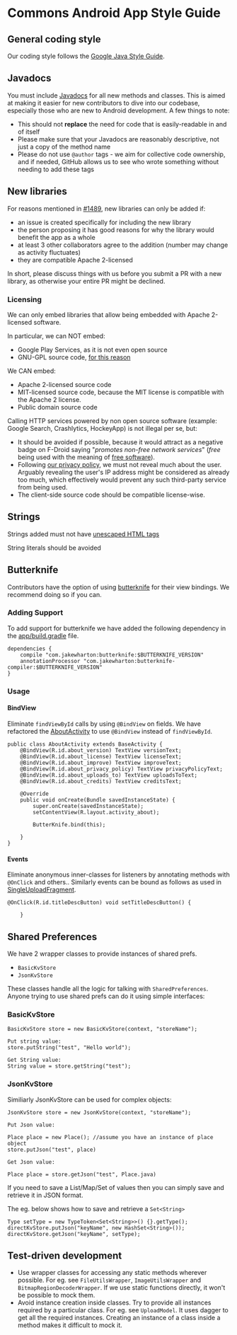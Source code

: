 # Commons Android App Style Guide

## General coding style

Our coding style follows the [Google Java Style Guide](https://google.github.io/styleguide/javaguide.html).

## Javadocs

You must include [Javadocs](http://www.oracle.com/technetwork/articles/java/index-137868.html) for all new methods and classes. This is aimed at making it easier for new contributors to dive into our codebase, especially those who are new to Android development. A few things to note:

* This should not **replace** the need for code that is easily-readable in and of itself
* Please make sure that your Javadocs are reasonably descriptive, not just a copy of the method name
* Please do not use `@author` tags - we aim for collective code ownership, and if needed, GitHub allows us to see who wrote something without needing to add these tags

## New libraries

For reasons mentioned in [#1489](https://github.com/commons-app/apps-android-commons/issues/1489#issuecomment-416009545), new libraries can only be added if: 
- an issue is created specifically for including the new library
- the person proposing it has good reasons for why the library would benefit the app as a whole
- at least 3 other collaborators agree to the addition (number may change as activity fluctuates)
- they are compatible Apache 2-licensed

In short, please discuss things with us before you submit a PR with a new library, as otherwise your entire PR might be declined.

### Licensing
We can only embed libraries that allow being embedded with Apache 2-licensed software.

In particular, we can NOT embed:

- Google Play Services, as it is not even open source
- GNU-GPL source code, [for this reason](https://www.apache.org/licenses/GPL-compatibility.html)

We CAN embed:
- Apache 2-licensed source code
- MIT-licensed source code, because the MIT license is compatible with the Apache 2 license.
- Public domain source code

Calling HTTP services powered by non open source software (example: Google Search, Crashlytics, HockeyApp) is not illegal per se, but:
- It should be avoided if possible, because it would attract as a negative badge on F-Droid saying "_promotes non-free network services_" (_free_ being used with the meaning of [free software](https://www.gnu.org/philosophy/free-sw.en.html)).
- Following [our privacy policy](https://wikimediafoundation.org/wiki/Privacy_policy), we must not reveal much about the user. Arguably revealing the user's IP address might be considered as already too much, which effectively would prevent any such third-party service from being used.
- The client-side source code should be compatible license-wise.

## Strings

Strings added must not have [unescaped HTML tags](https://github.com/commons-app/apps-android-commons/issues/1333#issuecomment-412430539)

String literals should be avoided

## Butterknife

Contributors have the option of using [butterknife](https://github.com/JakeWharton/butterknife) for their view bindings. We recommend doing so if you can.

### Adding Support
To add support for butterknife we have added the following dependency in the [app/build.gradle](https://github.com/commons-app/apps-android-commons/blob/master/app/build.gradle) file.

```
dependencies {
    compile "com.jakewharton:butterknife:$BUTTERKNIFE_VERSION"
    annotationProcessor "com.jakewharton:butterknife-compiler:$BUTTERKNIFE_VERSION"
}
```

### Usage

#### BindView
Eliminate `findViewById` calls by using `@BindView` on fields. We have refactored the [AboutActivity](https://github.com/commons-app/apps-android-commons/blob/master/app/src/main/java/fr/free/nrw/commons/AboutActivity.java) to use `@BindView` instead of `findViewById`. 

```
public class AboutActivity extends BaseActivity {
    @BindView(R.id.about_version) TextView versionText;
    @BindView(R.id.about_license) TextView licenseText;
    @BindView(R.id.about_improve) TextView improveText;
    @BindView(R.id.about_privacy_policy) TextView privacyPolicyText;
    @BindView(R.id.about_uploads_to) TextView uploadsToText;
    @BindView(R.id.about_credits) TextView creditsText;

    @Override
    public void onCreate(Bundle savedInstanceState) {
        super.onCreate(savedInstanceState);
        setContentView(R.layout.activity_about);

        ButterKnife.bind(this);

    }
}
```

#### Events
Eliminate anonymous inner-classes for listeners by annotating methods with `@OnClick` and others.. Similarly events can be bound as follows as used in [SingleUploadFragment](https://github.com/commons-app/apps-android-commons/blob/master/app/src/main/java/fr/free/nrw/commons/upload/SingleUploadFragment.java). 

```
@OnClick(R.id.titleDescButton) void setTitleDescButton() {
    
    }
```

## Shared Preferences

We have 2 wrapper classes to provide instances of shared prefs. 
- `BasicKvStore`
- `JsonKvStore`

These classes handle all the logic for talking with `SharedPreferences`. Anyone trying to use shared prefs can do it using simple interfaces: 

### BasicKvStore

```
BasicKvStore store = new BasicKvStore(context, "storeName");

Put string value:
store.putString("test", "Hello world");

Get String value:
String value = store.getString("test");
```

### JsonKvStore

Similiarly JsonKvStore can be used for complex objects: 

```
JsonKvStore store = new JsonKvStore(context, "storeName");

Put Json value: 

Place place = new Place(); //assume you have an instance of place object
store.putJson("test", place)

Get Json value: 

Place place = store.getJson("test", Place.java)
```

If you need to save a List/Map/Set of values then you can simply save and retrieve it in JSON format. 

The eg. below shows how to save and retrieve a `Set<String>`

```
Type setType = new TypeToken<Set<String>>() {}.getType();
directKvStore.putJson("keyName", new HashSet<String>());
directKvStore.getJson("keyName", setType);
```


## Test-driven development

- Use wrapper classes for accessing any static methods wherever possible. For eg. see `FileUtilsWrapper`, `ImageUtilsWrapper` and `BitmapRegionDecoderWrapper`. If we use static functions directly, it won't be possible to mock them. 
- Avoid instance creation inside classes. Try to provide all instances required by a particular class. For eg. see `UploadModel`. It uses dagger to get all the required instances. Creating an instance of a class inside a method makes it difficult to mock it. 